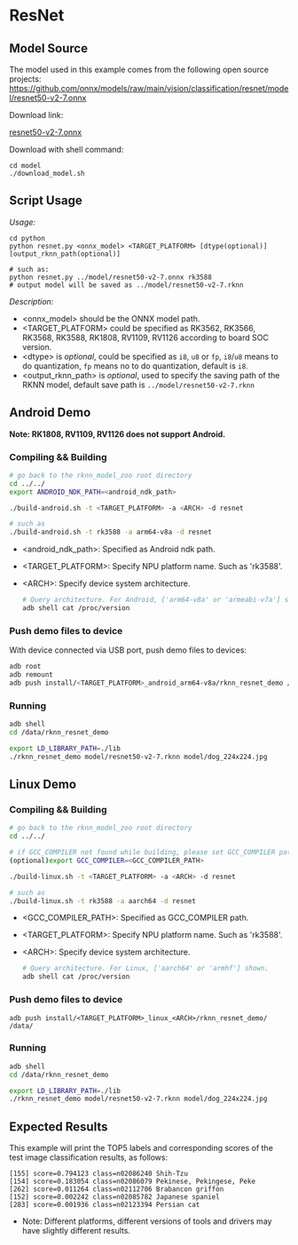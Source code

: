 # ResNet

## Model Source
The model used in this example comes from the following open source projects:  
https://github.com/onnx/models/raw/main/vision/classification/resnet/model/resnet50-v2-7.onnx

Download link: 

[resnet50-v2-7.onnx](https://ftrg.zbox.filez.com/v2/delivery/data/95f00b0fc900458ba134f8b180b3f7a1/examples/ResNet/resnet50-v2-7.onnx)

Download with shell command:


```
cd model
./download_model.sh
```



## Script Usage

*Usage:*
```shell
cd python
python resnet.py <onnx_model> <TARGET_PLATFORM> [dtype(optional)] [output_rknn_path(optional)]

# such as: 
python resnet.py ../model/resnet50-v2-7.onnx rk3588
# output model will be saved as ../model/resnet50-v2-7.rknn
```
*Description:*

- <onnx_model> should be the ONNX model path.
- <TARGET_PLATFORM>  could be specified as RK3562, RK3566, RK3568, RK3588, RK1808, RV1109, RV1126 according to board SOC version.
- <dtype\> is *optional*, could be specified as `i8`, `u8` or `fp`, `i8`/`u8` means to do quantization, `fp` means no to do quantization, default is `i8`.
- <output_rknn_path> is *optional*, used to specify the saving path of the RKNN model, default save path is `../model/resnet50-v2-7.rknn`




## Android Demo

**Note: RK1808, RV1109, RV1126 does not support Android.**

### Compiling && Building

```sh
# go back to the rknn_model_zoo root directory
cd ../../
export ANDROID_NDK_PATH=<android_ndk_path>

./build-android.sh -t <TARGET_PLATFORM> -a <ARCH> -d resnet

# such as 
./build-android.sh -t rk3588 -a arm64-v8a -d resnet
```

- <android_ndk_path>: Specified as Android ndk path.

- <TARGET_PLATFORM>: Specify NPU platform name. Such as 'rk3588'.

- <ARCH\>: Specify device system architecture.

  ```sh
  # Query architecture. For Android, ['arm64-v8a' or 'armeabi-v7a'] shown.
  adb shell cat /proc/version
  ```

### Push demo files to device

With device connected via USB port, push demo files to devices:

```sh
adb root
adb remount
adb push install/<TARGET_PLATFORM>_android_arm64-v8a/rknn_resnet_demo /data/
```

### Running

```sh
adb shell
cd /data/rknn_resnet_demo

export LD_LIBRARY_PATH=./lib
./rknn_resnet_demo model/resnet50-v2-7.rknn model/dog_224x224.jpg
```



## Linux Demo

### Compiling && Building

```sh
# go back to the rknn_model_zoo root directory
cd ../../

# if GCC_COMPILER not found while building, please set GCC_COMPILER path
(optional)export GCC_COMPILER=<GCC_COMPILER_PATH>

./build-linux.sh -t <TARGET_PLATFORM> -a <ARCH> -d resnet

# such as 
./build-linux.sh -t rk3588 -a aarch64 -d resnet
```
- <GCC_COMPILER_PATH>: Specified as GCC_COMPILER path.

- <TARGET_PLATFORM>: Specify NPU platform name. Such as 'rk3588'.

- <ARCH\>: Specify device system architecture.

  ```sh
  # Query architecture. For Linux, ['aarch64' or 'armhf'] shown.
  adb shell cat /proc/version
  ```

### Push demo files to device

```
adb push install/<TARGET_PLATFORM>_linux_<ARCH>/rknn_resnet_demo/ /data/
```

### Running

```sh
adb shell
cd /data/rknn_resnet_demo

export LD_LIBRARY_PATH=./lib
./rknn_resnet_demo model/resnet50-v2-7.rknn model/dog_224x224.jpg
```

## Expected Results

This example will print the TOP5 labels and corresponding scores of the test image classification results, as follows:
```
[155] score=0.794123 class=n02086240 Shih-Tzu
[154] score=0.183054 class=n02086079 Pekinese, Pekingese, Peke
[262] score=0.011264 class=n02112706 Brabancon griffon
[152] score=0.002242 class=n02085782 Japanese spaniel
[283] score=0.001936 class=n02123394 Persian cat
```
- Note: Different platforms, different versions of tools and drivers may have slightly different results.
